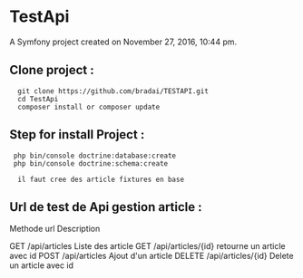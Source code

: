 TestApi
=======

A Symfony project created on November 27, 2016, 10:44 pm.



Clone project :
---------------

      git clone https://github.com/bradai/TESTAPI.git
      cd TestApi
      composer install or composer update

Step for install Project :
--------------------------

     php bin/console doctrine:database:create
     php bin/console doctrine:schema:create

      il faut cree des article fixtures en base


Url de test de Api  gestion article :
-----------------------------------------
Methode         url                   Description

GET             /api/articles         Liste des article
GET             /api/articles/{id}    retourne un article avec id
POST            /api/articles         Ajout d'un article
DELETE          /api/articles/{id}    Delete un article avec id